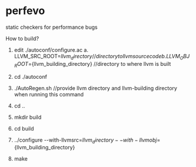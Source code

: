perfevo
=======

static checkers for performance bugs

How to build?
1. edit ./autoconf/configure.ac
   a. LLVM_SRC_ROOT=${llvm_directory}               //directory to llvm source code 
   b. LLVM_OBJ_ROOT=${llvm_building_directory}      //directory to where llvm is built

2. cd ./autoconf

3. ./AutoRegen.sh        //provide llvm directory and llvm-building directory when running this command

4. cd ..

5. mkdir build

6. cd build

7. ../configure --with-llvmsrc=${llvm_directory} --with-llvmobj=${llvm_building_directory}

8. make
